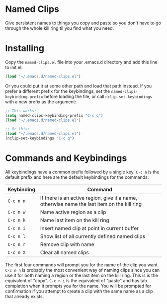 # Named Clips

Give persistent names to things you copy and paste so you don't have to go through the whole kill ring til you find what you need.


# Installing

Copy the `named-clips.el` file into your .emacs.d directory and add this line to init.el:

```lisp
(load "~/.emacs.d/named-clips.el")
```

Or you could put it at some other path and load that path instead.  If you prefer a different prefix for the keybindings, set the `named-clips-keybinding-prefix` before loading the file, or call `nclip-set-keybindings` with a new prefix as the argument:

```lisp
;; This works:
(setq named-clips-keybinding-prefix "C-c q")
(load "~/.emacs.d/named-clips.el")

;; Or this:
(load "~/.emacs.d/named-clips.el")
(nclip-set-keybindings "C-c q")
```


# Commands and Keybindings

All keybindings have a common prefix followed by a single key.  `C-c n` is the default prefix and here are the default keybindings for the commands:

| Keybinding    | Command       |
| ------------- | ------------- |
| `C-c n n`     | If there is an active region, give it a name, otherwise name the last item on the kill ring |
| `C-c n w`     | Name active region as a clip |
| `C-c n k`     | Name last item on the kill ring |
| `C-c n i`     | Insert named clip at point in current buffer |
| `C-c n l`     | Show list of all currently defined named clips |
| `C-c n r`     | Remove clip with name |
| `C-c n X`     | Clear all named clips |

The first four commands will prompt you for the name of the clip you want.  `C-c n n` is probably the most convenient way of naming clips since you can use it for both naming a region or the last item on the kill ring.  This is is the equivalent of "copy".  `C-c n i` is the equivalent of "paste" and has tab completion when it prompts you for the name.  You will be prompted for confirmation if you attempt to create a clip with the same name as a clip that already exists.

